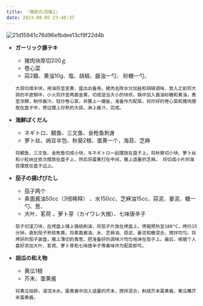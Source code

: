 ```yaml
---
title: 『晩酌の流儀2』
date: 2023-08-05 23:48:37
---
```

![21d15941c76d96efbdee13cf9f22d4b](https://github.com/zhangakira/blog-data/assets/51221209/156bf686-1a7c-4fd9-98da-8429320c6ce5)

 - **ガーリック豚テキ**
     -    猪肉块厚切200ｇ
     -    卷心菜
     -    蒜2瓣、黄油10g、塩、胡椒、醤油一勺、 砂糖一勺、
     
    `大蒜切成半块，用油煎至变黄，盛出出备用。猪肉去除水分加盐和胡椒调味，放入之前煎大蒜的平底锅中，小火煎炸至两面金黄，切成适当大小的块状。锅中加入酱油砂糖和黄油，煮至浓稠，制作酱汁。轻炒卷心菜，并撒上一撮盐，准备作为配菜。将炒好的卷心菜和猪肉摆放在盘子中，旁边摆上炒熟的大蒜，淋上酱汁，完成。`

- **海鮮ばくだん** 
     -    ネギトロ、鲷鱼、三文鱼、金枪鱼刺身
     -    萝卜丝、纳豆半包、秋葵2根、蛋黄一个，海苔、芝麻
   
    `将鲷鱼、三文鱼、金枪鱼切成小块，与ネギトロ一起摆放在盘子上。将秋葵切小块、萝卜丝和小粒纳豆依次摆放在盘子上，然后将蛋黄打在中间，撒上适量的芝麻。 将切成小片的海苔摆放在盘子边上。`

- **茄子の揚げびたし**
     -   茄子两个
     -   素面酱油50cc（3倍稀释） 、水150cc、芝麻油15cc、蒜泥、姜泥、糖一勺、葱、
     -  大叶、茗荷 、萝卜芽（カイワレ大根）、七味唐辛子
   
    `茄子切滚刀块，在烤盘上铺上锡纸刷油，将茄子片放在烤盘上，烤箱预热至180°C，烤约15分钟，直到茄子熟软焦黄。将素面酱油、水、芝麻油、蒜泥、姜泥和糖混合，搅拌均匀。将烤好的茄子装盘，撒上薄切的青葱。把准备好的调味汁均匀地淋在茄子上。最后，根据个人喜好添加大叶、茗荷、萝卜芽和七味唐辛子等薬味作为配菜即可。`


- **胡瓜の和え物**
     -    黄瓜1根
     -   芥末、蛋黄酱
   
    `将黄瓜拍碎，浸泡冰水。蛋黄酱中加入适量的芥末，搅拌混合，制成芥末蛋黄酱。黄瓜蘸芥末蛋黄酱。`